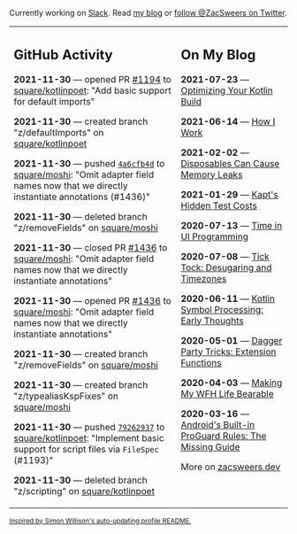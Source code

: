Currently working on [Slack](https://slack.com/). Read [my blog](https://zacsweers.dev/) or [follow @ZacSweers on Twitter](https://twitter.com/ZacSweers).

<table><tr><td valign="top" width="60%">

## GitHub Activity
<!-- githubActivity starts -->
**2021-11-30** — opened PR [#1194](https://api.github.com/repos/square/kotlinpoet/pulls/1194) to [square/kotlinpoet](https://api.github.com/repos/square/kotlinpoet): "Add basic support for default imports"

**2021-11-30** — created branch "z/defaultImports" on [square/kotlinpoet](https://api.github.com/repos/square/kotlinpoet)

**2021-11-30** — pushed [`4a6cfb4d`](https://github.com/square/moshi/commit/4a6cfb4d58f0cc448615c9acf95d83f0f65221ec) to [square/moshi](https://api.github.com/repos/square/moshi): "Omit adapter field names now that we directly instantiate annotations (#1436)"

**2021-11-30** — deleted branch "z/removeFields" on [square/moshi](https://api.github.com/repos/square/moshi)

**2021-11-30** — closed PR [#1436](https://api.github.com/repos/square/moshi/pulls/1436) to [square/moshi](https://api.github.com/repos/square/moshi): "Omit adapter field names now that we directly instantiate annotations"

**2021-11-30** — opened PR [#1436](https://api.github.com/repos/square/moshi/pulls/1436) to [square/moshi](https://api.github.com/repos/square/moshi): "Omit adapter field names now that we directly instantiate annotations"

**2021-11-30** — created branch "z/removeFields" on [square/moshi](https://api.github.com/repos/square/moshi)

**2021-11-30** — created branch "z/typealiasKspFixes" on [square/moshi](https://api.github.com/repos/square/moshi)

**2021-11-30** — pushed [`79262937`](https://github.com/square/kotlinpoet/commit/792629378f072b899156b4f31b1a83f8d086cf68) to [square/kotlinpoet](https://api.github.com/repos/square/kotlinpoet): "Implement basic support for script files via `FileSpec` (#1193)"

**2021-11-30** — deleted branch "z/scripting" on [square/kotlinpoet](https://api.github.com/repos/square/kotlinpoet)
<!-- githubActivity ends -->
</td><td valign="top" width="40%">

## On My Blog
<!-- blog starts -->
**2021-07-23** — [Optimizing Your Kotlin Build](https://www.zacsweers.dev/optimizing-your-kotlin-build/)

**2021-06-14** — [How I Work](https://www.zacsweers.dev/how-i-work/)

**2021-02-02** — [Disposables Can Cause Memory Leaks](https://www.zacsweers.dev/disposables-can-cause-memory-leaks/)

**2021-01-29** — [Kapt's Hidden Test Costs](https://www.zacsweers.dev/kapts-hidden-test-costs/)

**2020-07-13** — [Time in UI Programming](https://www.zacsweers.dev/time-in-ui/)

**2020-07-08** — [Tick Tock: Desugaring and Timezones](https://www.zacsweers.dev/ticktock-desugaring-timezones/)

**2020-06-11** — [Kotlin Symbol Processing: Early Thoughts](https://www.zacsweers.dev/kotlin-symbol-processor-early-thoughts/)

**2020-05-01** — [Dagger Party Tricks: Extension Functions](https://www.zacsweers.dev/dagger-party-tricks-extension-functions/)

**2020-04-03** — [Making My WFH Life Bearable](https://www.zacsweers.dev/making-wfh-life-bearable/)

**2020-03-16** — [Android's Built-in ProGuard Rules: The Missing Guide](https://www.zacsweers.dev/android-proguard-rules/)
<!-- blog ends -->
More on [zacsweers.dev](https://zacsweers.dev/)
</td></tr></table>

<sub><a href="https://simonwillison.net/2020/Jul/10/self-updating-profile-readme/">Inspired by Simon Willison's auto-updating profile README.</a></sub>